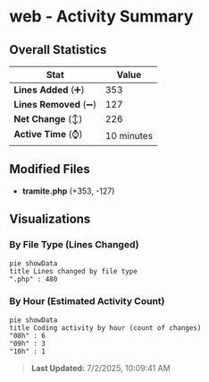 # web - Activity Summary 

## Overall Statistics

| Stat                   | Value                                                             |
| ---------------------- | ----------------------------------------------------------------- |
| **Lines Added** (➕)   | 353                                          |
| **Lines Removed** (➖) | 127                                        |
| **Net Change** (↕)    | 226                |
| **Active Time** (⌚)   | 10 minutes |


## Modified Files
- **tramite.php** (+353, -127)

## Visualizations

### By File Type (Lines Changed)

```mermaid
pie showData
title Lines changed by file type
".php" : 480
```

### By Hour (Estimated Activity Count)

```mermaid
pie showData
title Coding activity by hour (count of changes)
"08h" : 6
"09h" : 3
"10h" : 1
```


> **Last Updated:** 7/2/2025, 10:09:41 AM